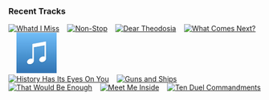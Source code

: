 ### Recent Tracks
[<img src='https://lastfm.freetls.fastly.net/i/u/300x300/84d926ef48c92c49abccfbd4836eb56f.png' width='16%' height='16%' alt='Whatd I Miss'>](https://www.last.fm/music/daveed%2bdiggs/_/what%2527d%2bi%2bmiss)&nbsp;&nbsp;&nbsp;&nbsp;[<img src='https://lastfm.freetls.fastly.net/i/u/300x300/84d926ef48c92c49abccfbd4836eb56f.png' width='16%' height='16%' alt='Non-Stop'>](https://www.last.fm/music/leslie%2bodom%2bjr./_/non-stop)&nbsp;&nbsp;&nbsp;&nbsp;[<img src='https://lastfm.freetls.fastly.net/i/u/300x300/84d926ef48c92c49abccfbd4836eb56f.png' width='16%' height='16%' alt='Dear Theodosia'>](https://www.last.fm/music/leslie%2bodom%2bjr./_/dear%2btheodosia)&nbsp;&nbsp;&nbsp;&nbsp;[<img src='https://lastfm.freetls.fastly.net/i/u/300x300/84d926ef48c92c49abccfbd4836eb56f.png' width='16%' height='16%' alt='What Comes Next?'>](https://www.last.fm/music/jonathan%2bgroff/_/what%2bcomes%2bnext%253f)&nbsp;&nbsp;&nbsp;&nbsp;[<img src='https://github.com/atfinke/atfinke/blob/master/placeholder.jpeg?raw=true' width='16%' height='16%' alt='Yorktown (The World Turned Upside Down)'>](https://www.last.fm/music/original%2bbroadway%2bcast%2bof%2bhamilton/_/yorktown%2b%2528the%2bworld%2bturned%2bupside%2bdown%2529)&nbsp;&nbsp;&nbsp;&nbsp;<br>[<img src='https://lastfm.freetls.fastly.net/i/u/300x300/84d926ef48c92c49abccfbd4836eb56f.png' width='16%' height='16%' alt='History Has Its Eyes On You'>](https://www.last.fm/music/christopher%2bjackson/_/history%2bhas%2bits%2beyes%2bon%2byou)&nbsp;&nbsp;&nbsp;&nbsp;[<img src='https://lastfm.freetls.fastly.net/i/u/300x300/84d926ef48c92c49abccfbd4836eb56f.png' width='16%' height='16%' alt='Guns and Ships'>](https://www.last.fm/music/leslie%2bodom%2bjr./_/guns%2band%2bships)&nbsp;&nbsp;&nbsp;&nbsp;[<img src='https://lastfm.freetls.fastly.net/i/u/300x300/84d926ef48c92c49abccfbd4836eb56f.png' width='16%' height='16%' alt='That Would Be Enough'>](https://www.last.fm/music/phillipa%2bsoo/_/that%2bwould%2bbe%2benough)&nbsp;&nbsp;&nbsp;&nbsp;[<img src='https://lastfm.freetls.fastly.net/i/u/300x300/3a45f08c32702b682d944b15bad8e0d9.png' width='16%' height='16%' alt='Meet Me Inside'>](https://www.last.fm/music/lin-manuel%2bmiranda/_/meet%2bme%2binside)&nbsp;&nbsp;&nbsp;&nbsp;[<img src='https://lastfm.freetls.fastly.net/i/u/300x300/84d926ef48c92c49abccfbd4836eb56f.png' width='16%' height='16%' alt='Ten Duel Commandments'>](https://www.last.fm/music/anthony%2bramos/_/ten%2bduel%2bcommandments)&nbsp;&nbsp;&nbsp;&nbsp;<br>